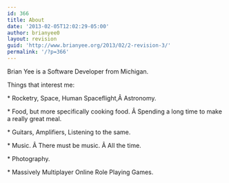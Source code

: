 ```yaml
---
id: 366
title: About
date: '2013-02-05T12:02:29-05:00'
author: brianyee0
layout: revision
guid: 'http://www.brianyee.org/2013/02/2-revision-3/'
permalink: '/?p=366'
---
```


Brian Yee is a Software Developer from Michigan.

Things that interest me:

\* Rocketry, Space, Human Spaceflight,Â Astronomy.

\* Food, but more specifically cooking food. Â Spending a long time to make a really great meal.

\* Guitars, Amplifiers, Listening to the same.

\* Music. Â There must be music. Â All the time.

\* Photography.

\* Massively Multiplayer Online Role Playing Games.